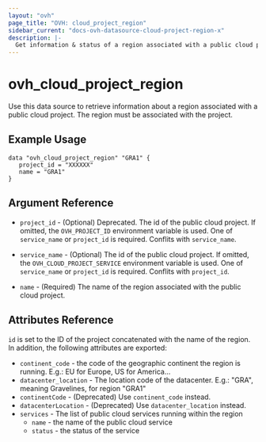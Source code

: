 ```yaml
---
layout: "ovh"
page_title: "OVH: cloud_project_region"
sidebar_current: "docs-ovh-datasource-cloud-project-region-x"
description: |-
  Get information & status of a region associated with a public cloud project.
---
```


# ovh_cloud_project_region

Use this data source to retrieve information about a region associated with a
public cloud project. The region must be associated with the project.

## Example Usage

```hcl
data "ovh_cloud_project_region" "GRA1" {
   project_id = "XXXXXX"
   name = "GRA1"
}
```

## Argument Reference


* `project_id` - (Optional) Deprecated. The id of the public cloud project. If omitted,
    the `OVH_PROJECT_ID` environment variable is used.
    One of `service_name` or `project_id` is required. Conflits with `service_name`.

* `service_name` - (Optional) The id of the public cloud project. If omitted,
    the `OVH_CLOUD_PROJECT_SERVICE` environment variable is used. 
    One of `service_name` or `project_id` is required. Conflits with `project_id`.

* `name` - (Required) The name of the region associated with the public cloud
project.

## Attributes Reference

`id` is set to the ID of the project concatenated with the name of the region.
In addition, the following attributes are exported:

* `continent_code` - the code of the geographic continent the region is running.
E.g.: EU for Europe, US for America...
* `datacenter_location` - The location code of the datacenter.
E.g.: "GRA", meaning Gravelines, for region "GRA1"
* `continentCode` - (Deprecated) Use `continent_code` instead.
* `datacenterLocation` - (Deprecated) Use `datacenter_location` instead.
* `services` - The list of public cloud services running within the region
  * `name` - the name of the public cloud service
  * `status` - the status of the service
